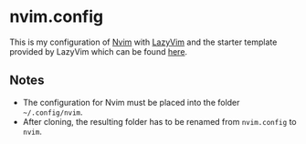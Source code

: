# nvim.config

This is my configuration of [Nvim](https://github.com/neovim/neovim) with [LazyVim](https://github.com/LazyVim/LazyVim) and the starter template provided by LazyVim which can be found [here](https://github.com/LazyVim/starter).

## Notes

- The configuration for Nvim must be placed into the folder `~/.config/nvim`.
- After cloning, the resulting folder has to be renamed from `nvim.config` to `nvim`.
